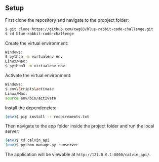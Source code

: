 ## Setup

First clone the repository and navigate to the propject folder:

```sh
$ git clone https://github.com/cwg83/blue-rabbit-code-challenge.git
$ cd blue-rabbit-code-challenge
```

Create the virtual environment:

```sh
Windows:
$ python -m virtualenv env
Linux/Mac:
$ python3 -m virtualenv env
```

Activate the virtual environment:

```sh
Windows:
$ env\Scripts\activate
Linux/Mac:
source env/bin/activate
```

Install the dependencies:

```sh
(env)$ pip install -r requirements.txt
```

Then navigate to the app folder inside the project folder and run the local server:
```sh
(env)$ cd calvin_api
(env)$ python manage.py runserver
```
The application will be viewable at `http://127.0.0.1:8000/calvin_api/`.
